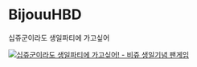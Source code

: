 # BijouuHBD
십쥬군이라도 생일파티에 가고싶어

[![십쥬군이라도 생일파티에 가고싶어! - 비쥬 생일기념 팬게임](http://img.youtube.com/vi/JKDMrWWpl-4/0.jpg)](https://youtu.be/JKDMrWWpl-4?t=0s)
